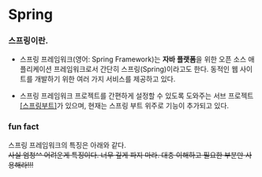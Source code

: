 # Spring

### 스프링이란.
- 스프링 프레임워크(영어: Spring Framework)는 **자바 플랫폼**을 위한 오픈 소스 애플리케이션 프레임워크로서 간단히 스프링(Spring)이라고도 한다. 동적인 웹 사이트를 개발하기 위한 여러 가지 서비스를 제공하고 있다.

- 스프링 프레임워크 프로젝트를 간편하게 설정할 수 있도록 도와주는 서브 프로젝트 [[스프링부트]](./spring-boot.md)가 있으며, 현재는 스프링 부트 위주로 기능이 추가되고 있다.

### fun fact
스프링 프레임워크의 특징은 아래와 같다.  
~~사실 엄청^^ 어려운게 특징이다. 너무 깊게 파지 마라. 대충 이해하고 필요한 부분만 사용해라!!!~~